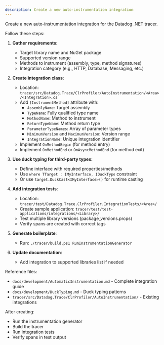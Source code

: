 ```yaml
---
description: Create a new auto-instrumentation integration
---
```


Create a new auto-instrumentation integration for the Datadog .NET tracer.

Follow these steps:

1. **Gather requirements**:
   - Target library name and NuGet package
   - Supported version range
   - Methods to instrument (assembly, type, method signatures)
   - Integration category (e.g., HTTP, Database, Messaging, etc.)

2. **Create integration class**:
   - Location: `tracer/src/Datadog.Trace/ClrProfiler/AutoInstrumentation/<Area>/<Integration>.cs`
   - Add `[InstrumentMethod]` attribute with:
     - `AssemblyName`: Target assembly
     - `TypeName`: Fully qualified type name
     - `MethodName`: Method to instrument
     - `ReturnTypeName`: Method return type
     - `ParameterTypeNames`: Array of parameter types
     - `MinimumVersion` and `MaximumVersion`: Version range
     - `IntegrationName`: Unique integration identifier
   - Implement `OnMethodBegin` (for method entry)
   - Implement `OnMethodEnd` or `OnAsyncMethodEnd` (for method exit)

3. **Use duck typing for third-party types**:
   - Define interface with required properties/methods
   - Use `where TTarget : IMyInterface, IDuckType` constraint
   - Or use `target.DuckCast<IMyInterface>()` for runtime casting

4. **Add integration tests**:
   - Location: `tracer/test/Datadog.Trace.ClrProfiler.IntegrationTests/<Area>/`
   - Create sample application: `tracer/test/test-applications/integrations/<Library>/`
   - Test multiple library versions (package_versions.props)
   - Verify spans are created with correct tags

5. **Generate boilerplate**:
   - Run: `./tracer/build.ps1 RunInstrumentationGenerator`

6. **Update documentation**:
   - Add integration to supported libraries list if needed

Reference files:
- `docs/development/AutomaticInstrumentation.md` - Complete integration guide
- `docs/development/DuckTyping.md` - Duck typing patterns
- `tracer/src/Datadog.Trace/ClrProfiler/AutoInstrumentation/` - Existing integrations

After creating:
- Run the instrumentation generator
- Build the tracer
- Run integration tests
- Verify spans in test output
